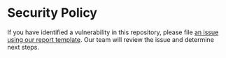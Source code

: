 # Security Policy

If you have identified a vulnerability in this repository, please file [an issue using our report template](https://github.com/thisdot/framework.dev/issues/new?assignees=&labels=security&template=security_report.yml&title=%5BSECURITY%5D%3A+). Our team will review the issue and determine next steps.
